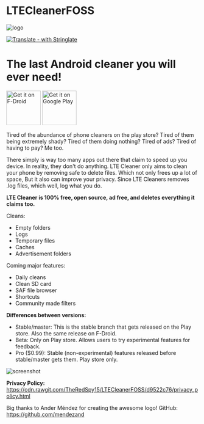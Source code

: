 # LTECleanerFOSS
![logo](https://imgur.com/ykSLpTS.png)

[![Translate - with Stringlate](https://img.shields.io/badge/translate%20with-stringlate-green.svg)](https://lonamiwebs.github.io/stringlate/translate?git=https%3A%2F%2Fgithub.com%2FTheRedSpy15%2FLTECleanerFOSS)

# The last Android cleaner you will ever need!

[<img src="https://f-droid.org/badge/get-it-on.png"
     alt="Get it on F-Droid"
     height="90">](https://f-droid.org/packages/theredspy15.ltecleanerfoss/)
[<img src="https://play.google.com/intl/en_us/badges/images/generic/en-play-badge.png"
    alt="Get it on Google Play"
    height="90">](https://play.google.com/store/apps/details?id=theredspy15.ltecleanerfoss)

Tired of the abundance of phone cleaners on the play store? Tired of 
them being extremely shady? Tired of them doing nothing? Tired of ads? 
Tired of having to pay? Me too.

There simply is way too many apps out there that claim to speed up you device. In reality, they don't do anything.
LTE Cleaner only aims to clean your phone by removing safe to delete files. Which not only frees up a lot of space,
But it also can improve your privacy. Since LTE Cleaners removes .log files, which well, log what you do.

__LTE Cleaner is 100% free, open source, ad free, and deletes everything it claims too.__

Cleans:
- Empty folders
- Logs
- Temporary files
- Caches
- Advertisement folders

Coming major features:
- Daily cleans
- Clean SD card
- SAF file browser
- Shortcuts
- Community made filters

**Differences between versions:**
- Stable/master: This is the stable branch that gets released on the Play store. Also the same release on F-Droid.
- Beta: Only on Play store. Allows users to try experimental features for feedback.
- Pro ($0.99): Stable (non-experimental) features released before stable/master gets them. Play store only.

![screenshot](https://github.com/TheRedSpy15/LTECleanerFOSS/blob/master/Screenshots/Screenshot_1529468353_framed.png)

__Privacy Policy:__ https://cdn.rawgit.com/TheRedSpy15/LTECleanerFOSS/d9522c76/privacy_policy.html

Big thanks to Ander Méndez for creating the awesome logo!
GitHub: https://github.com/mendezand 
